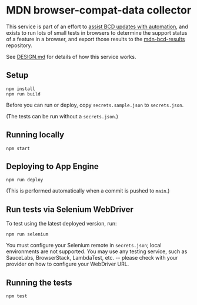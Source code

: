 # MDN browser-compat-data collector

This service is part of an effort to
[assist BCD updates with automation](https://github.com/mdn/browser-compat-data/issues/3308),
and exists to run lots of small tests in browsers to determine the support
status of a feature in a browser, and export those results to the
[mdn-bcd-results](https://github.com/foolip/mdn-bcd-results) repository.

See [DESIGN.md](./DESIGN.md) for details of how this service works.

## Setup

    npm install
    npm run build

Before you can run or deploy, copy `secrets.sample.json` to `secrets.json`.

(The tests can be run without a `secrets.json`.)

## Running locally

    npm start

## Deploying to App Engine

    npm run deploy

(This is performed automatically when a commit is pushed to `main`.)

## Run tests via Selenium WebDriver

To test using the latest deployed version, run:

    npm run selenium

You must configure your Selenium remote in `secrets.json`; local environments
are not supported.  You may use any testing service, such as SauceLabs,
BrowserStack, LambdaTest, etc. -- please check with your provider on how to
configure your WebDriver URL.

## Running the tests

    npm test
